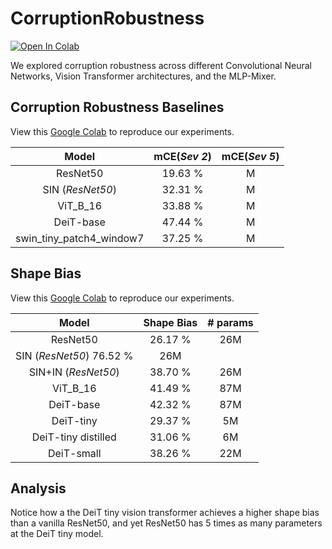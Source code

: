 # CorruptionRobustness

[![Open In Colab](https://colab.research.google.com/assets/colab-badge.svg)](https://colab.research.google.com/github/katelyn98/CorruptionRobustness/blob/master/EvaluatingCorruptionsImageNetC.ipynb)

We explored corruption robustness across different Convolutional Neural Networks, Vision Transformer architectures, and the MLP-Mixer. 

## Corruption Robustness Baselines

View this [Google Colab](https://colab.research.google.com/drive/1I_uV1it2JMGAhDgkdQhlY7y0vKLtW-u3#scrollTo=8I_mGA0TW6aT) to reproduce our experiments.

| Model | mCE(_Sev 2_) | mCE(_Sev 5_) |
| :---: |:-----------------: | :---: |
| ResNet50 | 19.63 % | M|
| SIN (_ResNet50_) | 32.31 % |  M|
| ViT_B_16 | 33.88 % | M|
| DeiT-base | 47.44 % |  M|
| swin_tiny_patch4_window7 | 37.25 % |  M|
 
## Shape Bias

View this [Google Colab](https://colab.research.google.com/drive/1gu8XQjtA4lLEF69bT226_eO_67_nIGTu?usp=sharing) to reproduce our experiments. 

| Model | Shape Bias | # params |
|:---:  | :---: | :----: |
| ResNet50 |  26.17 % | 26M |
| SIN (_ResNet50_)  76.52 % |  26M |
| SIN+IN (_ResNet50_) |38.70 % | 26M | 
| ViT_B_16 | 41.49 % | 87M |
| DeiT-base | 42.32 % |87M | 
| DeiT-tiny | 29.37 % |5M | 
| DeiT-tiny distilled | 31.06 % |6M | 
| DeiT-small |38.26 % | 22M | 

## Analysis

Notice how a the DeiT tiny vision transformer achieves a higher shape bias than a vanilla ResNet50, and yet ResNet50 has 5 times as many parameters at the DeiT tiny model. 
